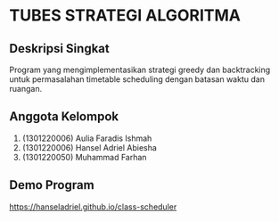 # TUBES STRATEGI ALGORITMA

## Deskripsi Singkat
Program yang mengimplementasikan strategi greedy dan backtracking untuk permasalahan timetable scheduling dengan batasan waktu dan ruangan.

## Anggota Kelompok
1. (1301220006) Aulia Faradis Ishmah	
2. (1301220006) Hansel Adriel Abiesha
3. (1301220050) Muhammad Farhan

## Demo Program
https://hanseladriel.github.io/class-scheduler